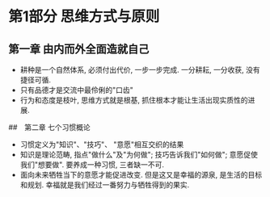 # 第1部分 思维方式与原则
## 第一章 由内而外全面造就自己
* 耕种是一个自然体系, 必须付出代价, 一步一步完成. 一分耕耘, 一分收获, 没有捷径可循.
* 只有品德才是交流中最伶俐的"口齿"
* 行为和态度是枝叶, 思维方式就是根基, 抓住根本才能让生活出现实质性的进展.

##　第二章 七个习惯概论
* 习惯定义为"知识"、"技巧"、 "意愿"相互交织的结果
* 知识是理论范畴, 指点"做什么"及"为何做"; 技巧告诉我们"如何做"; 意愿促使我们"想要做". 要养成一种习惯, 三者缺一不可.
* 面向未来牺牲当下的意愿才能促进改变. 但是这又是幸福的源泉, 是生活的目标和规划. 幸福就是我们经过一番努力与牺牲得到的果实.
